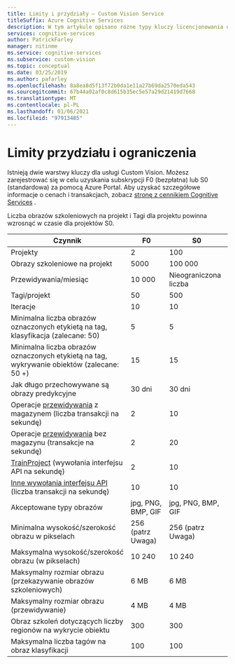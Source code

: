 ```yaml
---
title: Limity i przydziały — Custom Vision Service
titleSuffix: Azure Cognitive Services
description: W tym artykule opisano różne typy kluczy licencjonowania oraz limity i przydziały dla Custom Vision Service.
services: cognitive-services
author: PatrickFarley
manager: nitinme
ms.service: cognitive-services
ms.subservice: custom-vision
ms.topic: conceptual
ms.date: 03/25/2019
ms.author: pafarley
ms.openlocfilehash: 8a8ea8d5f13f72b0da1e11a27b69da2570eda543
ms.sourcegitcommit: 67b44a02af0c8d615b35ec5e57a29d21419d7668
ms.translationtype: MT
ms.contentlocale: pl-PL
ms.lasthandoff: 01/06/2021
ms.locfileid: "97913485"
---
```

# <a name="limits-and-quotas"></a>Limity przydziału i ograniczenia

Istnieją dwie warstwy kluczy dla usługi Custom Vision. Możesz zarejestrować się w celu uzyskania subskrypcji F0 (bezpłatna) lub S0 (standardowa) za pomocą Azure Portal. Aby uzyskać szczegółowe informacje o cenach i transakcjach, zobacz [stronę z cennikiem Cognitive Services](https://azure.microsoft.com/pricing/details/cognitive-services/custom-vision-service/) .

Liczba obrazów szkoleniowych na projekt i Tagi dla projektu powinna wzrosnąć w czasie dla projektów S0.

|Czynnik|**F0**|**S0**|
|-----|-----|-----|
|Projekty|2|100|
|Obrazy szkoleniowe na projekt |5000|100 000|
|Przewidywania/miesiąc|10 000 |Nieograniczona liczba|
|Tagi/projekt|50|500|
|Iteracje |10|10|
|Minimalna liczba obrazów oznaczonych etykietą na tag, klasyfikacja (zalecane: 50) |5|5|
|Minimalna liczba obrazów oznaczonych etykietą na tag, wykrywanie obiektów (zalecane: 50 +)|15|15|
|Jak długo przechowywane są obrazy predykcyjne|30 dni|30 dni|
|Operacje [przewidywania](https://go.microsoft.com/fwlink/?linkid=865445) z magazynem (liczba transakcji na sekundę)|2|10|
|Operacje [przewidywania](https://go.microsoft.com/fwlink/?linkid=865445) bez magazynu (transakcje na sekundę)|2|20|
|[TrainProject](https://go.microsoft.com/fwlink/?linkid=865446) (wywołania interfejsu API na sekundę)|2|10|
|[Inne wywołania interfejsu API](https://go.microsoft.com/fwlink/?linkid=865446) (liczba transakcji na sekundę)|10|10|
|Akceptowane typy obrazów|jpg, PNG, BMP, GIF|jpg, PNG, BMP, GIF|
|Minimalna wysokość/szerokość obrazu w pikselach|256 (patrz Uwaga)|256 (patrz Uwaga)|
|Maksymalna wysokość/szerokość obrazu (w pikselach)|10 240|10 240|
|Maksymalny rozmiar obrazu (przekazywanie obrazów szkoleniowych) |6 MB|6 MB|
|Maksymalny rozmiar obrazu (przewidywanie)|4 MB|4 MB|
|Obraz szkoleń dotyczących liczby regionów na wykrycie obiektu|300|300|
|Maksymalna liczba tagów na obraz klasyfikacji|100|100|

